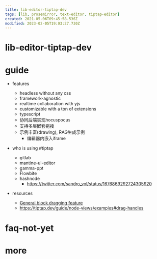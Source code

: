 ```yaml
---
title: lib-editor-tiptap-dev
tags: [lib, prosemirror, text-editor, tiptap-editor]
created: 2021-05-06T09:45:58.536Z
modified: 2023-02-05T19:03:27.730Z
---
```


# lib-editor-tiptap-dev

# guide

- features
  - headless without any css
  - framework-agnostic
  - realtime collaboration with yjs
  - customizable with a ton of extensions
  - typescript
  - 协同后端实现hocuspocus
  - 支持多层嵌套拖拽
  - 示例丰富(drawing), RAG生成示例
    - 编辑器内嵌入iframe

- who is using #tiptap
  - gitlab
  - mantine-ui-editor
  - gamma-ppt
  - Flowbite
  - hashnode
    - https://twitter.com/sandro_vol/status/1676869292724305920

- resources
  - [General block dragging feature](https://github.com/ueberdosis/tiptap/issues/323)
  - https://tiptap.dev/guide/node-views/examples#drag-handles
# faq-not-yet

# more
